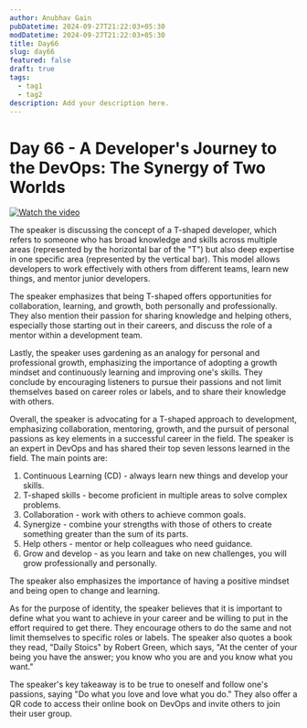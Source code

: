 ```yaml
---
author: Anubhav Gain
pubDatetime: 2024-09-27T21:22:03+05:30
modDatetime: 2024-09-27T21:22:03+05:30
title: Day66
slug: day66
featured: false
draft: true
tags:
  - tag1
  - tag2
description: Add your description here.
---
```


# Day 66 - A Developer's Journey to the DevOps: The Synergy of Two Worlds

[![Watch the video](/thumbnails/day66.png)](https://www.youtube.com/watch?v=Q_LApaLzkSU)

The speaker is discussing the concept of a T-shaped developer, which refers to someone who has broad knowledge and skills across multiple areas (represented by the horizontal bar of the "T") but also deep expertise in one specific area (represented by the vertical bar). This model allows developers to work effectively with others from different teams, learn new things, and mentor junior developers.

The speaker emphasizes that being T-shaped offers opportunities for collaboration, learning, and growth, both personally and professionally. They also mention their passion for sharing knowledge and helping others, especially those starting out in their careers, and discuss the role of a mentor within a development team.

Lastly, the speaker uses gardening as an analogy for personal and professional growth, emphasizing the importance of adopting a growth mindset and continuously learning and improving one's skills. They conclude by encouraging listeners to pursue their passions and not limit themselves based on career roles or labels, and to share their knowledge with others.

Overall, the speaker is advocating for a T-shaped approach to development, emphasizing collaboration, mentoring, growth, and the pursuit of personal passions as key elements in a successful career in the field.
The speaker is an expert in DevOps and has shared their top seven lessons learned in the field. The main points are:

1. Continuous Learning (CD) - always learn new things and develop your skills.
2. T-shaped skills - become proficient in multiple areas to solve complex problems.
3. Collaboration - work with others to achieve common goals.
4. Synergize - combine your strengths with those of others to create something greater than the sum of its parts.
5. Help others - mentor or help colleagues who need guidance.
6. Grow and develop - as you learn and take on new challenges, you will grow professionally and personally.

The speaker also emphasizes the importance of having a positive mindset and being open to change and learning.

As for the purpose of identity, the speaker believes that it is important to define what you want to achieve in your career and be willing to put in the effort required to get there. They encourage others to do the same and not limit themselves to specific roles or labels. The speaker also quotes a book they read, "Daily Stoics" by Robert Green, which says, "At the center of your being you have the answer; you know who you are and you know what you want."

The speaker's key takeaway is to be true to oneself and follow one's passions, saying "Do what you love and love what you do." They also offer a QR code to access their online book on DevOps and invite others to join their user group.
